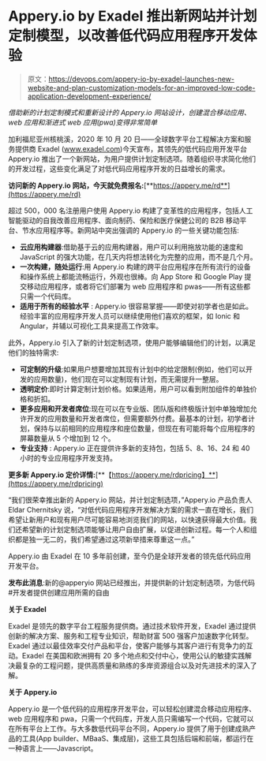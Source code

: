 # Appery.io by Exadel 推出新网站并计划定制模型，以改善低代码应用程序开发体验

> 原文：<https://devops.com/appery-io-by-exadel-launches-new-website-and-plan-customization-models-for-an-improved-low-code-application-development-experience/>

*借助新的计划定制模式和重新设计的 Appery.io 网站设计，创建混合移动应用、web 应用和渐进式 web 应用(pwa)变得非常简单*

加利福尼亚州核桃溪，2020 年 10 月 20 日——全球数字平台工程解决方案和服务提供商 Exadel (www.exadel.com)今天宣布，其领先的低代码应用开发平台 Appery.io 推出了一个新网站，为用户提供计划定制选项。随着组织寻求简化他们的开发过程，这些变化满足了对低代码应用程序开发的日益增长的需求。

**访问新的 Appery.io 网站，今天就免费报名:**[**https://appery.me/rd**](https://appery.me/rd)

超过 500，000 名注册用户使用 Appery.io 构建了变革性的应用程序，包括人工智能驱动的自我改善应用程序、面向制药、保险和医疗保健公司的 B2B 移动平台、节水应用程序等。新网站中突出强调的 Appery.io 的一些关键功能包括:

*   **云应用构建器**:借助基于云的应用构建器，用户可以利用拖放功能的速度和 JavaScript 的强大功能，在几天内将想法转化为完整的应用，而不是几个月。
*   **一次构建，随处运行**:用 Appery.io 构建的跨平台应用程序在所有流行的设备和操作系统上都能流畅运行，外观也很棒。向 App Store 和 Google Play 提交移动应用程序，或者将它们部署为 web 应用程序和 pwas⁠⁠——所有这些都只需一个代码库。
*   **适用于所有的经验水平** : Appery.io 很容易掌握——即使对初学者也是如此。经验丰富的应用程序开发人员可以继续使用他们喜欢的框架，如 Ionic 和 Angular，并辅以可视化工具来提高工作效率。

此外，Appery.io 引入了新的计划定制选项，使用户能够编辑他们的计划，以满足他们的独特需求:

*   **可定制的升级**:如果用户想要增加其现有计划中的给定限制(例如，他们可以开发的应用数量)，他们现在可以定制现有计划，而无需提升一整层。
*   **透明定价**:即时计算定制计划价格。如果适用，用户可以看到附加组件的单独价格和折扣。
*   **更多应用和开发者席位**:现在可以在专业版、团队版和终极版计划中单独增加允许开发的应用数量和开发者席位，但需要额外付费。最基本的计划，初学者计划，保持与以前相同的应用程序和座位数量，但现在有可能将每个应用程序的屏幕数量从 5 个增加到 12 个。
*   **专业支持** : Appery.io 正在提供许多新的支持包，包括 5、8、16、24 和 40 小时的专业应用程序开发支持。

**更多新 Appery.io 定价详情:**[**【https://appery.me/rdpricing】**](https://appery.me/rdpricing)

“我们很荣幸推出新的 Appery.io 网站，并计划定制选项，”Appery.io 产品负责人 Eldar Chernitsky 说，“对低代码应用程序开发解决方案的需求一直在增长，我们希望让新用户和现有用户尽可能容易地浏览我们的网站，以快速获得最大价值。我们还希望新的计划定制选项能够让用户自由扩展，以促进创新过程。每一个人和组织都是独一无二的，我们希望通过这项新举措来尊重这一点。”

Appery.io 由 Exadel 在 10 多年前创建，至今仍是全球开发者的领先低代码应用开发平台。

**发布此消息**:新的@apperyio 网站已经推出，并提供新的计划定制选项，为低代码#开发者提供创建应用所需的自由

**关于 Exadel**

Exadel 是领先的数字平台工程服务提供商。通过技术软件开发，Exadel 通过提供创新的解决方案、服务和工程专业知识，帮助财富 500 强客户加速数字化转型。Exadel 通过以最佳效率交付产品和平台，使客户能够与其客户进行有竞争力的互动。Exadel 在美国和欧洲拥有 20 多个地点和交付中心，使用公认的敏捷实践解决最复杂的工程问题，提供高质量和熟练的多岸资源组合以及对先进技术的深入了解。

**关于 Appery.io**

Appery.io 是一个低代码的应用程序开发平台，可以轻松创建混合移动应用程序、web 应用程序和 pwa，只需一个代码库，开发人员只需编写一个代码，它就可以在所有平台上工作。与大多数低代码平台不同，Appery.io 提供了用于创建成熟产品的工具(App builder、MBaaS、集成层)，这些工具包括后端和前端，都运行在一种语言上——Javascript。